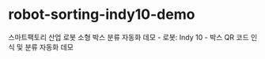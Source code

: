 # robot-sorting-indy10-demo
스마트팩토리 산업 로봇 소형 박스 분류 자동화 데모  - 로봇:  Indy 10 -  박스 QR 코드 인식 및 분류 자동화 데모
